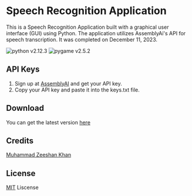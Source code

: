 # Speech Recognition Application
This is a Speech Recognition Application built with a graphical user interface (GUI) using Python. The application utilizes AssemblyAi's API for speech transcription. It was completed on December 11, 2023.

![python v2.12.3](https://img.shields.io/badge/python-v3.12.3-27c93f)
![pygame v2.5.2](https://img.shields.io/badge/pygame-v2.5.2-blue)

## API Keys
1. Sign up at [AssemblyAI](https://www.assemblyai.com/) and get your API key.
2. Copy your API key and paste it into the keys.txt file.

## Download
You can get the latest version [here](https://github.com/Muhammad-Zeeshan-Khan/speech-recognition-app/releases/tag/v1.0.0)

## Credits
[Muhammad Zeeshan Khan](https://github.com/Muhammad-Zeeshan-Khan)

## License
[MIT](https://github.com/Muhammad-Zeeshan-Khan/speech-recognition-app/blob/master/LICENSE) Liscense
